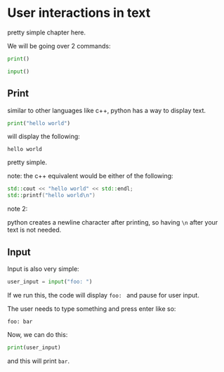 # User interactions in text

pretty simple chapter here. 

We will be going over 2 commands:

``` python
print()
```

``` python
input()
```

## Print

similar to other languages like c++, python has a way to display text.

``` python
print("hello world")
```

will display the following:

```hello world```

pretty simple.

note: the c++ equivalent would be either of the following:

``` c++
std::cout << "hello world" << std::endl;
std::printf("hello world\n")
```

note 2:

python creates a newline character after printing, so having ```\n``` after your text is not needed.

## Input

Input is also very simple:

``` python
user_input = input("foo: ")
```

If we run this, the code will display ```foo: ``` and pause for user input.

The user needs to type something and press enter like so:

``` shell
foo: bar
```

Now, we can do this:

``` python
print(user_input)
```

and this will print ```bar```.

